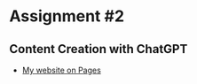 # Assignment #2
## Content Creation with ChatGPT

- [My website on Pages](https://jefftam79.github.io/assignment-2/)